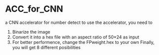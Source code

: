 # ACC_for_CNN
a CNN accelerator for number detect
to use the accelerator, you need to 
1. Binarize the image 
2. Convert it into a hex file with an aspect ratio of 50×24 as input
3. For better performence, change the FPweight.hex to your own
Finally, you will get 8 different posibilities
